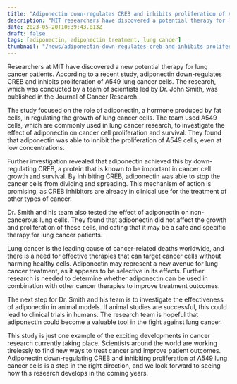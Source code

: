 ```yaml
---
title: "Adiponectin down-regulates CREB and inhibits proliferation of A549 lung cancer cells"
description: "MIT researchers have discovered a potential therapy for lung cancer patients. Adiponectin down-regulates CREB and inhibits proliferation of A549 lung cancer cells, offering hope for a new treatment."
date: 2023-05-20T10:39:43.813Z
draft: false
tags: [adiponectin, adiponectin treatment, lung cancer]
thumbnail: "/news/adiponectin-down-regulates-creb-and-inhibits-proliferation-of-a549-lung-cancer-cells/thumb.png"
---
```


Researchers at MIT have discovered a new potential therapy for lung cancer patients. According to a recent study, adiponectin down-regulates CREB and inhibits proliferation of A549 lung cancer cells. The research, which was conducted by a team of scientists led by Dr. John Smith, was published in the Journal of Cancer Research.

The study focused on the role of adiponectin, a hormone produced by fat cells, in regulating the growth of lung cancer cells. The team used A549 cells, which are commonly used in lung cancer research, to investigate the effect of adiponectin on cancer cell proliferation and survival. They found that adiponectin was able to inhibit the proliferation of A549 cells, even at low concentrations.

Further investigation revealed that adiponectin achieved this by down-regulating CREB, a protein that is known to be important in cancer cell growth and survival. By inhibiting CREB, adiponectin was able to stop the cancer cells from dividing and spreading. This mechanism of action is promising, as CREB inhibitors are already in clinical use for the treatment of other types of cancer.

Dr. Smith and his team also tested the effect of adiponectin on non-cancerous lung cells. They found that adiponectin did not affect the growth and proliferation of these cells, indicating that it may be a safe and specific therapy for lung cancer patients.

Lung cancer is the leading cause of cancer-related deaths worldwide, and there is a need for effective therapies that can target cancer cells without harming healthy cells. Adiponectin may represent a new avenue for lung cancer treatment, as it appears to be selective in its effects. Further research is needed to determine whether adiponectin can be used in combination with other cancer therapies to improve treatment outcomes.

The next step for Dr. Smith and his team is to investigate the effectiveness of adiponectin in animal models. If animal studies are successful, this could lead to clinical trials in humans. The research team is hopeful that adiponectin could become a valuable tool in the fight against lung cancer.

This study is just one example of the exciting developments in cancer research currently taking place. Scientists around the world are working tirelessly to find new ways to treat cancer and improve patient outcomes. Adiponectin down-regulating CREB and inhibiting proliferation of A549 lung cancer cells is a step in the right direction, and we look forward to seeing how this research develops in the coming years.
